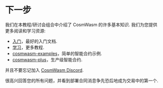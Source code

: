 # 下一步

我们在本教程/研讨会组合中介绍了 CosmWasm 的许多基本知识. 我们为您提供更多阅读和学习资源:

- [入门](/getting-started/intro.md)，最好的入门文档.
- [学习](/learn/)，更多教程.
- [cosmwasm-examples](https://github.com/CosmWasm/cosmwasm-examples/)，简单的智能合约示例.
- [cosmwasm-plus](/cw-plus/general/overview.md)，生产级智能合约.

并且不要忘记加入 [CosmWasm Discord](https://docs.cosmwasm.com/chat).

很高兴回答您的所有问题，并看到部署合同消息争先恐后地成为交易中的第一个.
